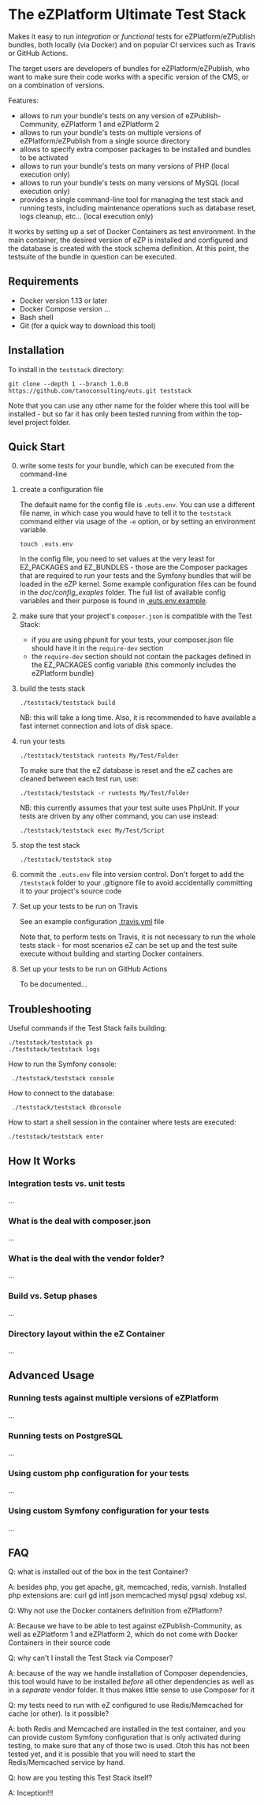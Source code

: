 The eZPlatform Ultimate Test Stack
==================================

Makes it easy to run _integration_ or _functional_ tests for eZPlatform/eZPublish bundles, both locally (via Docker) and
on popular CI services such as Travis or GitHub Actions.

The target users are developers of bundles for eZPlatform/eZPublish, who want to make sure their code works with
a specific version of the CMS, or on a combination of versions.

Features:

* allows to run your bundle's tests on any version of eZPublish-Community, eZPlatform 1 and eZPlatform 2
* allows to run your bundle's tests on multiple versions of eZPlatform/eZPublish from a single source directory
* allows to specify extra composer packages to be installed and bundles to be activated
* allows to run your bundle's tests on many versions of PHP (local execution only)
* allows to run your bundle's tests on many versions of MySQL (local execution only)
* provides a single command-line tool for managing the test stack and running tests, including maintenance operations
  such as database reset, logs cleanup, etc... (local execution only)

It works by setting up a set of Docker Containers as test environment. In the main container, the desired version of eZP
is installed and configured and the database is created with the stock schema definition.
At this point, the testsuite of the bundle in question can be executed.

Requirements
------------

* Docker version 1.13 or later
* Docker Compose version ...
* Bash shell
* Git (for a quick way to download this tool)

Installation
------------

To install in the `teststack` directory:

    git clone --depth 1 --branch 1.0.0 https://github.com/tanoconsulting/euts.git teststack

Note that you can use any other name for the folder where this tool will be installed - but so far it has only been
tested running from within the top-level project folder.

Quick Start
-----------

0. write some tests for your bundle, which can be executed from the command-line

1. create a configuration file

   The default name for the config file is `.euts.env`. You can use a different file name, in which case you would
   have to tell it to the `teststack` command either via usage of the `-e` option, or by setting an environment
   variable.

       touch .euts.env

   In the config file, you need to set values at the very least for EZ_PACKAGES and EZ_BUNDLES - those are the Composer
   packages that are required to run your tests and the Symfony bundles that will be loaded in the eZP kernel.
   Some example configuration files can be found in the _doc/config_exaples_ folder.
   The full list of available config variables and their purpose is found in [.euts.env.example](./.euts.env.example).

2. make sure that your project's `composer.json` is compatible with the Test Stack:

   * if you are using phpunit for your tests, your composer.json file should have it in the `require-dev` section
   * the `require-dev` section should not contain the packages defined in the EZ_PACKAGES config variable (this
     commonly includes the eZPlatform bundle)

3. build the tests stack

       ./teststack/teststack build

   NB: this will take a long time. Also, it is recommended to have available a fast internet connection and lots of disk
   space.

4. run your tests

       ./teststack/teststack runtests My/Test/Folder

   To make sure that the eZ database is reset and the eZ caches are cleaned between each test run, use:

       ./teststack/teststack -r runtests My/Test/Folder

   NB: this currently assumes that your test suite uses PhpUnit.
   If your tests are driven by any other command, you can use instead:

       ./teststack/teststack exec My/Test/Script

5. stop the test stack

       ./teststack/teststack stop

6. commit the `.euts.env` file into version control. Don't forget to add the `/teststack` folder to your .gitignore file
   to avoid accidentally committing it to your project's source code

7. Set up your tests to be run on Travis

   See an example configuration [.travis.yml](doc/config_examples/.travis.yml) file

   Note that, to perform tests on Travis, it is not necessary to run the whole tests stack - for most scenarios eZ
   can be set up and the test suite execute without building and starting Docker containers.

8. Set up your tests to be run on GitHub Actions

    To be documented...

Troubleshooting
---------------

Useful commands if the Test Stack fails building:

    ./teststack/teststack ps
    ./teststack/teststack logs

How to run the Symfony console:

     ./teststack/teststack console

How to connect to the database:

     ./teststack/teststack dbconsole

How to start a shell session in the container where tests are executed:

    ./teststack/teststack enter

How It Works
------------

### Integration tests vs. unit tests

...

### What is the deal with composer.json

...

### What is the deal with the vendor folder?

...

### Build vs. Setup phases

...

### Directory layout within the eZ Container

...

Advanced Usage
--------------

### Running tests against multiple versions of eZPlatform

...

### Running tests on PostgreSQL

...

### Using custom php configuration for your tests

...

### Using custom Symfony configuration for your tests

...

FAQ
---

Q: what is installed out of the box in the test Container?

A: besides php, you get apache, git, memcached, redis, varnish.
   Installed php extensions are: curl gd intl json memcached mysql pgsql xdebug xsl.

Q: Why not use the Docker containers definition from eZPlatform?

A: Because we have to be able to test against eZPublish-Community, as well as eZPlatform 1 and eZPlatform 2, which do not
   come with Docker Containers in their source code

Q: why can't I install the Test Stack via Composer?

A: because of the way we handle installation of Composer dependencies, this tool would have to be installed _before_ all
   other dependencies as well as in a _separate_ vendor folder. It thus makes little sense to use Composer for it

Q: my tests need to run with eZ configured to use Redis/Memcached for cache (or other). Is it possible?

A: both Redis and Memcached are installed in the test container, and you can provide custom Symfony configuration that
   is only activated during testing, to make sure that any of those two is used.
   Otoh this has not been tested yet, and it is possible that you will need to start the Redis/Memcached service by hand.

Q: how are you testing this Test Stack itself?

A: Inception!!!
